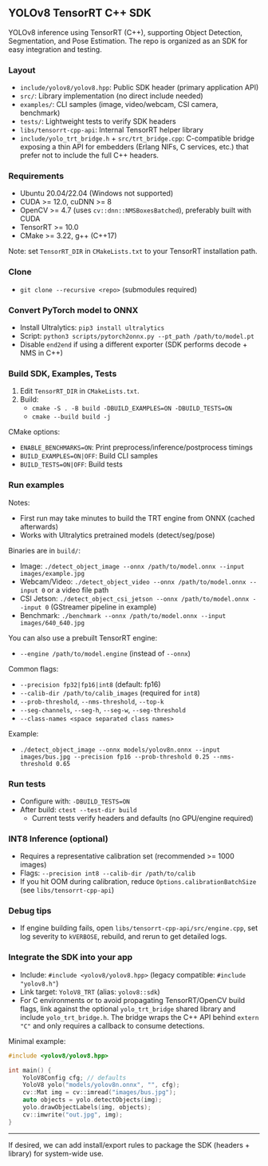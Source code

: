 ## YOLOv8 TensorRT C++ SDK

YOLOv8 inference using TensorRT (C++), supporting Object Detection, Segmentation, and Pose Estimation. The repo is organized as an SDK for easy integration and testing.

### Layout
- `include/yolov8/yolov8.hpp`: Public SDK header (primary application API)
- `src/`: Library implementation (no direct include needed)
- `examples/`: CLI samples (image, video/webcam, CSI camera, benchmark)
- `tests/`: Lightweight tests to verify SDK headers
- `libs/tensorrt-cpp-api`: Internal TensorRT helper library
- `include/yolo_trt_bridge.h` + `src/trt_bridge.cpp`: C-compatible bridge exposing a thin API for
  embedders (Erlang NIFs, C services, etc.) that prefer not to include the full C++ headers.

### Requirements
- Ubuntu 20.04/22.04 (Windows not supported)
- CUDA >= 12.0, cuDNN >= 8
- OpenCV >= 4.7 (uses `cv::dnn::NMSBoxesBatched`), preferably built with CUDA
- TensorRT >= 10.0
- CMake >= 3.22, g++ (C++17)

Note: set `TensorRT_DIR` in `CMakeLists.txt` to your TensorRT installation path.

### Clone
- `git clone --recursive <repo>` (submodules required)

### Convert PyTorch model to ONNX
- Install Ultralytics: `pip3 install ultralytics`
- Script: `python3 scripts/pytorch2onnx.py --pt_path /path/to/model.pt`
- Disable `end2end` if using a different exporter (SDK performs decode + NMS in C++)

### Build SDK, Examples, Tests
1) Edit `TensorRT_DIR` in `CMakeLists.txt`.
2) Build:
   - `cmake -S . -B build -DBUILD_EXAMPLES=ON -DBUILD_TESTS=ON`
   - `cmake --build build -j`

CMake options:
- `ENABLE_BENCHMARKS=ON`: Print preprocess/inference/postprocess timings
- `BUILD_EXAMPLES=ON|OFF`: Build CLI samples
- `BUILD_TESTS=ON|OFF`: Build tests

### Run examples
Notes:
- First run may take minutes to build the TRT engine from ONNX (cached afterwards)
- Works with Ultralytics pretrained models (detect/seg/pose)

Binaries are in `build/`:
- Image: `./detect_object_image --onnx /path/to/model.onnx --input images/example.jpg`
- Webcam/Video: `./detect_object_video --onnx /path/to/model.onnx --input 0` or a video file path
- CSI Jetson: `./detect_object_csi_jetson --onnx /path/to/model.onnx --input 0` (GStreamer pipeline in example)
- Benchmark: `./benchmark --onnx /path/to/model.onnx --input images/640_640.jpg`

You can also use a prebuilt TensorRT engine:
- `--engine /path/to/model.engine` (instead of `--onnx`)

Common flags:
- `--precision fp32|fp16|int8` (default: fp16)
- `--calib-dir /path/to/calib_images` (required for `int8`)
- `--prob-threshold`, `--nms-threshold`, `--top-k`
- `--seg-channels`, `--seg-h`, `--seg-w`, `--seg-threshold`
- `--class-names <space separated class names>`

Example:
- `./detect_object_image --onnx models/yolov8n.onnx --input images/bus.jpg --precision fp16 --prob-threshold 0.25 --nms-threshold 0.65`

### Run tests
- Configure with: `-DBUILD_TESTS=ON`
- After build: `ctest --test-dir build`
  - Current tests verify headers and defaults (no GPU/engine required)

### INT8 Inference (optional)
- Requires a representative calibration set (recommended >= 1000 images)
- Flags: `--precision int8 --calib-dir /path/to/calib`
- If you hit OOM during calibration, reduce `Options.calibrationBatchSize` (see `libs/tensorrt-cpp-api`)

### Debug tips
- If engine building fails, open `libs/tensorrt-cpp-api/src/engine.cpp`, set log severity to `kVERBOSE`, rebuild, and rerun to get detailed logs.

### Integrate the SDK into your app
- Include: `#include <yolov8/yolov8.hpp>` (legacy compatible: `#include "yolov8.h"`)
- Link target: `YoloV8_TRT` (alias: `yolov8::sdk`)
- For C environments or to avoid propagating TensorRT/OpenCV build flags, link against the
  optional `yolo_trt_bridge` shared library and include `yolo_trt_bridge.h`. The bridge wraps the
  C++ API behind `extern "C"` and only requires a callback to consume detections.

Minimal example:

```cpp
#include <yolov8/yolov8.hpp>

int main() {
    YoloV8Config cfg; // defaults
    YoloV8 yolo("models/yolov8n.onnx", "", cfg);
    cv::Mat img = cv::imread("images/bus.jpg");
    auto objects = yolo.detectObjects(img);
    yolo.drawObjectLabels(img, objects);
    cv::imwrite("out.jpg", img);
}
```

---

If desired, we can add install/export rules to package the SDK (headers + library) for system-wide use.

